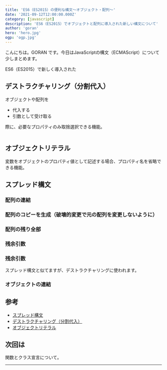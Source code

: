```yaml
---
title: 'ES6（ES2015）の便利な構文〜オブジェクト・配列〜'
date: '2021-09-12T12:00:00.000Z'
category: [javascript]
description: 'ES6（ES2015）でオブジェクトと配列に導入された新しい構文について'
author: 'goran'
hero: 'hero.jpg'
ogp: 'ogp.jpg'
---
```


こんにちは。GORAN です。今日はJavaScriptの構文（ECMAScript）について少しまとめます。

ES6（ES2015）で新しく導入された

## デストラクチャリング（分割代入）
オブジェクトや配列を
- 代入する
- 引数として受け取る

際に、必要なプロパティのみ取捨選択できる機能。

```js:title=js

```

## オブジェクトリテラル
変数をオブジェクトのプロパティ値として記述する場合、プロパティ名を省略できる機能。

## スプレッド構文
### 配列の連結
### 配列のコピーを生成（破壊的変更で元の配列を変更しないように）
### 配列の残り全部
### 残余引数

### 残余引数
スプレッド構文と似てますが、デストラクチャリングに使われます。

### オブジェクトの連結

## 参考
- [スプレッド構文](https://developer.mozilla.org/ja/docs/Web/JavaScript/Reference/Operators/Spread_syntax)
- [デストラクチャリング（分割代入）](https://developer.mozilla.org/ja/docs/Web/JavaScript/Reference/Operators/Destructuring_assignment)
- [オブジェクトリテラル](https://developer.mozilla.org/ja/docs/Web/JavaScript/Reference/Operators/Object_initializer)

## 次回は
関数とクラス宣言について。

---